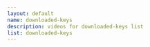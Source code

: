 ```yaml
--- 
layout: default
name: downloaded-keys
description: videos for downloaded-keys list
list: downloaded-keys
---
```


<div class="player">
<div id="player"><!-- "https://www.youtube.com/watch?v={{site.data.lists[page.list][0]}}" --></div>
</div>

